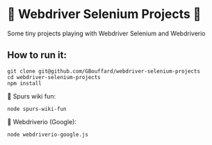 :oncoming_taxi: Webdriver Selenium Projects :oncoming_taxi:
===
Some tiny projects playing with Webdriver Selenium and Webdriverio

How to run it:
----
```
git clone git@github.com/GBouffard/webdriver-selenium-projects
cd webdriver-selenium-projects
npm install
```

:basketball: Spurs wiki fun:
```
node spurs-wiki-fun
```


:art: Webdriverio (Google):
```
node webdriverio-google.js
```

